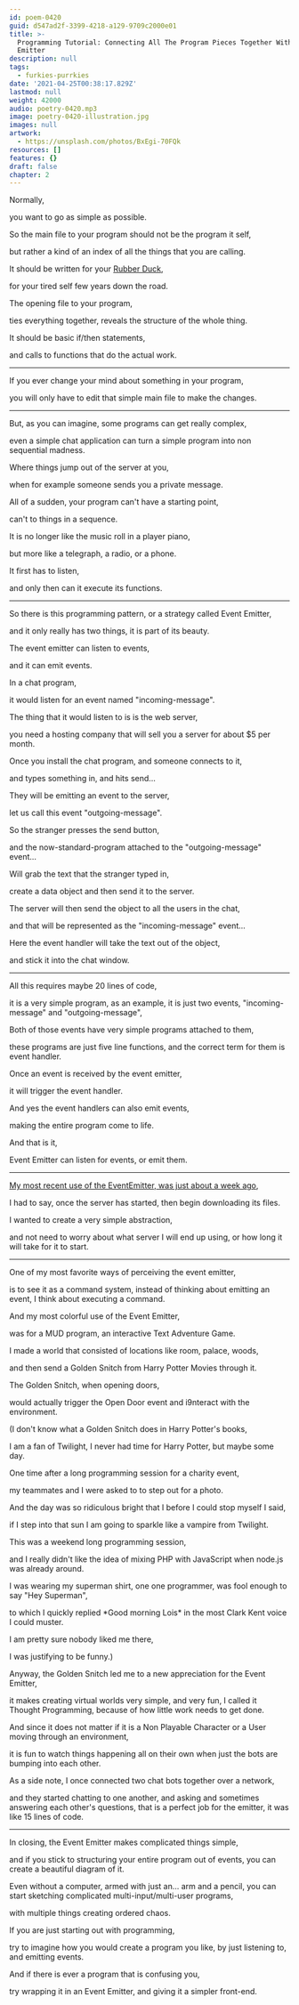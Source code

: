 ```yaml
---
id: poem-0420
guid: d547ad2f-3399-4218-a129-9709c2000e01
title: >-
  Programming Tutorial: Connecting All The Program Pieces Together With An Event
  Emitter
description: null
tags:
  - furkies-purrkies
date: '2021-04-25T00:38:17.829Z'
lastmod: null
weight: 42000
audio: poetry-0420.mp3
image: poetry-0420-illustration.jpg
images: null
artwork:
  - https://unsplash.com/photos/BxEgi-70FQk
resources: []
features: {}
draft: false
chapter: 2
---
```


Normally,

you want to go as simple as possible.

So the main file to your program should not be the program it self,

but rather a kind of an index of all the things that you are calling.

It should be written for your [Rubber Duck](https://www.youtube.com/watch?v=IHJd-vk5x7k),

for your tired self few years down the road.

The opening file to your program,

ties everything together, reveals the structure of the whole thing.

It should be basic if/then statements,

and calls to functions that do the actual work.

---

If you ever change your mind about something in your program,

you will only have to edit that simple main file to make the changes.

---

But, as you can imagine, some programs can get really complex,

even a simple chat application can turn a simple program into non sequential madness.

Where things jump out of the server at you,

when for example someone sends you a private message.

All of a sudden, your program can't have a starting point,

can't to things in a sequence.

It is no longer like the music roll in a player piano,

but more like a telegraph, a radio, or a phone.

It first has to listen,

and only then can it execute its functions.

---

So there is this programming pattern, or a strategy called Event Emitter,

and it only really has two things, it is part of its beauty.

The event emitter can listen to events,

and it can emit events.

In a chat program,

it would listen for an event named "incoming-message".

The thing that it would listen to is is the web server,

you need a hosting company that will sell you a server for about $5 per month.

Once you install the chat program, and someone connects to it,

and types something in, and hits send...

They will be emitting an event to the server,

let us call this event "outgoing-message".

So the stranger presses the send button,

and the now-standard-program attached to the "outgoing-message" event...

Will grab the text that the stranger typed in,

create a data object and then send it to the server.

The server will then send the object to all the users in the chat,

and that will be represented as the "incoming-message" event...

Here the event handler will take the text out of the object,

and stick it into the chat window.

---

All this requires maybe 20 lines of code,

it is a very simple program, as an example, it is just two events, "incoming-message" and "outgoing-message",

Both of those events have very simple programs attached to them,

these programs are just five line functions, and the correct term for them is event handler.

Once an event is received by the event emitter,

it will trigger the event handler.

And yes the event handlers can also emit events,

making the entire program come to life.

And that is it,

Event Emitter can listen for events, or emit them.

---

[My most recent use of the EventEmitter, was just about a week ago](https://github.com/catpea/bowel/blob/507c8e00eef06a7ba72a2d9105025e749cb94cbe/src/compiler/plugins/create-website/index.mjs#L28),

I had to say, once the server has started, then begin downloading its files.

I wanted to create a very simple abstraction,

and not need to worry about what server I will end up using, or how long it will take for it to start.

---

One of my most favorite ways of perceiving the event emitter,

is to see it as a command system, instead of thinking about emitting an event, I think about executing a command.

And my most colorful use of the Event Emitter,

was for a MUD program, an interactive Text Adventure Game.

I made a world that consisted of locations like room, palace, woods,

and then send a Golden Snitch from Harry Potter Movies through it.

The Golden Snitch, when opening doors,

would actually trigger the Open Door event and i9nteract with the environment.

(I don't know what a Golden Snitch does in Harry Potter's books,

I am a fan of Twilight, I never had time for Harry Potter, but maybe some day.

One time after a long programming session for a charity event,

my teammates and I were asked to to step out for a photo.

And the day was so ridiculous bright that I before I could stop myself I said,

if I step into that sun I am going to sparkle like a vampire from Twilight.

This was a weekend long programming session,

and I really didn't like the idea of mixing PHP with JavaScript when node.js was already around.

I was wearing my superman shirt, one one programmer, was fool enough to say "Hey Superman",

to which I quickly replied \*Good morning Lois\* in the most Clark Kent voice I could muster.

I am pretty sure nobody liked me there,

I was justifying to be funny.)

Anyway, the Golden Snitch led me to a new appreciation for the Event Emitter,

it makes creating virtual worlds very simple, and very fun, I called it Thought Programming, because of how little work needs to get done.

And since it does not matter if it is a Non Playable Character or a User moving through an environment,

it is fun to watch things happening all on their own when just the bots are bumping into each other.

As a side note, I once connected two chat bots together over a network,

and they started chatting to one another, and asking and sometimes answering each other's questions, that is a perfect job for the emitter, it was like 15 lines of code.

---

In closing, the Event Emitter makes complicated things simple,

and if you stick to structuring your entire program out of events, you can create a beautiful diagram of it.

Even without a computer, armed with just an... arm and a pencil, you can start sketching complicated multi-input/multi-user programs,

with multiple things creating ordered chaos.

If you are just starting out with programming,

try to imagine how you would create a program you like, by just listening to, and emitting events.

And if there is ever a program that is confusing you,

try wrapping it in an Event Emitter, and giving it a simpler front-end.
